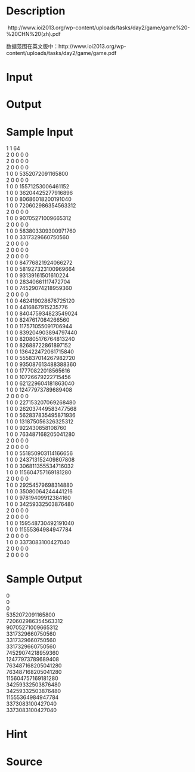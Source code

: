
# Description

<div class="content"><p> http://www.ioi2013.org/wp-content/uploads/tasks/day2/game/game%20-%20CHN%20(zh).pdf</p>
<div>数据范围在英文版中：http://www.ioi2013.org/wp-content/uploads/tasks/day2/game/game.pdf</div></div>

# Input

<div class="content"></div>

# Output

<div class="content"></div>

# Sample Input

<div class="content"><span class="sampledata">1 1 64<br/>
2 0 0 0 0<br/>
2 0 0 0 0<br/>
2 0 0 0 0<br/>
1 0 0 5352072091165800<br/>
2 0 0 0 0<br/>
1 0 0 15571253006461152<br/>
1 0 0 36204425277916896<br/>
1 0 0 80686018200191040<br/>
1 0 0 720602986354563312<br/>
2 0 0 0 0<br/>
1 0 0 90705271009665312<br/>
2 0 0 0 0<br/>
1 0 0 583803309300971760<br/>
1 0 0 3317329660750560<br/>
2 0 0 0 0<br/>
2 0 0 0 0<br/>
2 0 0 0 0<br/>
1 0 0 84776821924066272<br/>
1 0 0 581927323100969664<br/>
1 0 0 93139161501610224<br/>
1 0 0 28340661117472704<br/>
1 0 0 74529074218959360<br/>
2 0 0 0 0<br/>
1 0 0 462419028676725120<br/>
1 0 0 4416867915235776<br/>
1 0 0 840475934823549024<br/>
1 0 0 8247617084266560<br/>
1 0 0 117571055091706944<br/>
1 0 0 839204903894797440<br/>
1 0 0 820805176764813240<br/>
1 0 0 82688722861897152<br/>
1 0 0 136422472061715840<br/>
1 0 0 555837014267982720<br/>
1 0 0 935087613488388360<br/>
1 0 0 17770822018565616<br/>
1 0 0 10726679222715456<br/>
1 0 0 621229604181863040<br/>
1 0 0 12477973789689408<br/>
2 0 0 0 0<br/>
1 0 0 227153207069268480<br/>
1 0 0 262037449583477568<br/>
1 0 0 562837835495871936<br/>
1 0 0 131875056326325312<br/>
1 0 0 922430858108760<br/>
1 0 0 763487168205041280<br/>
2 0 0 0 0<br/>
2 0 0 0 0<br/>
1 0 0 551850903114166656<br/>
1 0 0 243713152409807808<br/>
1 0 0 306811355534716032<br/>
1 0 0 115604757169181280<br/>
2 0 0 0 0<br/>
1 0 0 29254579698314880<br/>
1 0 0 35080064244441216<br/>
1 0 0 97819409912384160<br/>
1 0 0 34259332503876480<br/>
2 0 0 0 0<br/>
2 0 0 0 0<br/>
1 0 0 159548730492191040<br/>
1 0 0 11555364984947784<br/>
2 0 0 0 0<br/>
1 0 0 3373083100427040<br/>
2 0 0 0 0<br/>
2 0 0 0 0</span></div>

# Sample Output

<div class="content"><span class="sampledata">0<br/>
0<br/>
0<br/>
5352072091165800<br/>
720602986354563312<br/>
90705271009665312<br/>
3317329660750560<br/>
3317329660750560<br/>
3317329660750560<br/>
74529074218959360<br/>
12477973789689408<br/>
763487168205041280<br/>
763487168205041280<br/>
115604757169181280<br/>
34259332503876480<br/>
34259332503876480<br/>
11555364984947784<br/>
3373083100427040<br/>
3373083100427040</span></div>

# Hint

<div class="content"><p></p></div>

# Source

<div class="content"><p><a href="problemset.php?search="></a></p></div>

